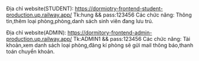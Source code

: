 Địa chỉ website(STUDENT):
https://dormiotry-frontend-student-production.up.railway.app/
Tk:hung && pass:123456
Các chức năng:
Thông tin,thêm loại phòng,phòng,danh sách sinh viên đang lưu trú.

Địa chỉ website(ADMIN):
https://dormitory-frontend-admin-production.up.railway.app/
Tk:ADMIN1 && pass:123456
Các chức năng:
Tài khoản,xem danh sách loại phòng,đăng kí phòng sẽ gửi mail thông
báo,thanh toán chuyển khoản.
